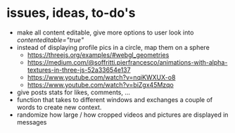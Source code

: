 # issues, ideas, to-do's

* make all content editable, give more options to user look into _contenteditable="true"_
* instead of displaying profile pics in a circle, map them on a sphere
  * https://threejs.org/examples/#webgl_geometries
  * https://medium.com/@soffritti.pierfrancesco/animations-with-alpha-textures-in-three-js-52a33654e137
  * https://www.youtube.com/watch?v=nqiKWXUX-o8
  * https://www.youtube.com/watch?v=biZgx45Mzqo
* give posts stats for likes, comments, …
* function that takes to different windows and exchanges a couple of words to create new context.
* randomize how large / how cropped videos and pictures are displayed in messages

